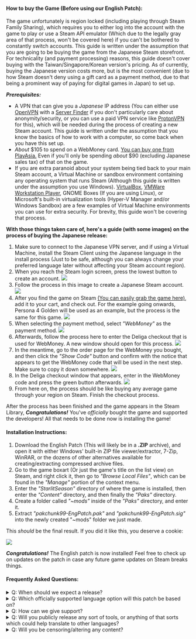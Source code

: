 #### How to buy the Game (Before using our English Patch):

The game unfortunately is region locked (including playing through Steam Family Sharing), which requires you to either log into the account with the game to play or use a Steam API emulator (Which due to the legally gray area of that process, won't be covered here) if you can't be bothered to constantly switch accounts. This guide is written under the assumption that you are going to be buying the game from the Japanese Steam storefront. For technicality (and payment processing) reasons, this guide doesn't cover buying with the Taiwan/Singapore/Korean version's pricing. As of currently, buying the Japanese version costs more, but is the most convenient (due to how Steam doesn't deny using a gift card as a payment method, due to that being a prominent way of paying for digital games in Japan) to set up.

***Prerequisites:***

* A VPN that can give you a *Japanese* IP address (You can either use [OpenVPN](https://openvpn.net/vpn-client/) with a [Server Finder](https://addons.mozilla.org/en-US/firefox/addon/free-openvpn-server-finder/https:/) if you don't particularly care about anonymity/security, or you can use a paid VPN service like [ProtonVPN](https://protonvpn.com/) for this), which will be needed during the process of creating a new Steam account. This guide is written under the assumption that you know the basics of how to work with a computer, so come back when you have this set up.
* *About* $105 to spend on a WebMoney card. [You can buy one from PlayAsia.](https://www.play-asia.com/webmoney-10000-point-card/13/70dw33) Even if you'll only be spending *about* $90 (excluding Japanese sales tax) of that on the game.
* If you are extra paranoid about your system being tied back to your main Steam account, a Virtual Machine or sandbox environment containing any operating system that runs Steam (Although this guide is written under the assumption you use Windows). [VirtualBox](https://www.virtualbox.org/), [VMWare Workstation Player](https://www.vmware.com/products/workstation-player.html), GNOME Boxes (If you are using Linux), or Microsoft's built-in virtualization tools (Hyper-V Manager and/or Windows Sandbox) are a few examples of Virtual Machine environments you can use for extra security. For brevity, this guide won't be covering that process.

**With those things taken care of, here's a guide (with some images) on the process of buying the Japanese release:**

1. Make sure to connect to the Japanese VPN server, and if using a Virtual Machine, install the Steam Client using the Japanese language in the install process (Just to be safe, although you can always change your preferred language later without affecting your Steam account region).
2. When you reach the Steam login screen, press the lowest button to create an account.
   ![](../assets/SteamLoginCreateAccount.png)
3. Follow the process in this image to create a Japanese Steam account.
   ![](../assets/CreateJPSteamAccount.png)
4. After you find the game on Steam [(You can easily grab the game here)](https://store.steampowered.com/app/1046480), add it to your cart, and check out. For the example going onwards, Persona 4 Golden will be used as an example, but the process is the same for this game.
   ![](../assets/Checkout.png)
5. When selecting the payment method, select *"WebMoney"* as the payment method.
   ![](../assets/SelectWebMoney.png)
6. Afterwards, follow the process here to enter the Deliga checkout that is used for WebMoney. A new window should open for this process.
   ![](../assets/EnterDeligaCheckout.png)
7. In the meantime, go to the order page for the WebMoney you bought, and then click the *"Show Code"* button and confirm with the notice that appears to get the WebMoney code that will be used in the next step. Make sure to copy it down somewhere.
   ![](../assets/ShowCodePlayAsia.png)
8. In the Deliga checkout window that appears, enter in the WebMoney code and press the green button afterwards.
   ![](../assets/EnterWebMoneyCode.png)
9. From here on, the process should be like buying any average game through your region on Steam. Finish the checkout process.

After the process has been finished and the game appears in the Steam Library, ***Congratulations!*** You've *officially* bought the game and supported the developers! All that needs to be done now is installing the game!

#### Installation Instructions:

1. Download the English Patch (This will likely be in a **.ZIP** archive), and open it with either Windows' built-in ZIP file viewer/extractor, 7-Zip, WinRAR, or the dozens of other alternatives available for creating/extracting compressed archive files.
2. Go to the game boxart (Or just the game's title on the list view) on Steam, and right click it, then go to *"Browse Local Files"*, which can be found in the *"Manage"* portion of the context menu.
3. Enter the *"StarlitSeason"* directory of where the game is installed, then enter the *"Content"* directory, and then finally the *"Paks"* directory.
4. Create a folder called *"~mods"* inside of the *"Paks"* directory, and enter it.
5. Extract *"pakchunk99-EngPatch.pak"* and *"pakchunk99-EngPatch.sig"* into the newly created "~mods" folder we just made.

This *should* be the final result. If you did it like this, you deserve a cookie:

![](../assets/FolderLayout.png)

***Congratulations!*** The English patch is now installed! Feel free to check up on updates on the patch in case any future game updates on Steam breaks things.

#### Frequently Asked Questions:

<details closed>
  <summary>
  Q: When should we expect a release?
  </summary>
  <ul>
  A: We don't have a definitive answer on that. We're still working on getting the UI translated, and things will be set into high gear once COMMU/Story Mode translation
  begins, and when we can find some more experienced translators to help. We are still working on getting a solid ground foundation for workflow for several things situated,
  and we also need to get the word count locked in place before we can approach anyone regarding contributing. Despite the fact that the game is using Unreal Engine 4, we
  still have some work to do in terms of tool development to help automate the building and testing process. The process of releasing an English fan translation patch that
  is faithful to the source material, while also not being ripe with machine translation or "Keikaku Means Plan" jank could take months or even years. We are simply a team
  that is working on this project in their spare time, with no profit incentive involved.
  The script is pretty long, with 28 idols that have about 12-15 COMMU skits each, plus story content and dialogue from other characters, and this isn't even accounting 
  translating any DLC content that may release.
  TLDR: When it's done.
  </ul>
</details>
<details closed>
  <summary>
  Q: Which officially supported language option will this patch be based on?
  </summary>
  <ul>
  A: The Japanese version.
  </ul>
</details>
<details closed>
  <summary>
  Q: How can we give support?
  </summary>
  <ul>
  A: If you are an experienced translator, and can provide some sort of track record (Whether that's official or unofficial), feel free to hit us up.
     If you want to give us monetary support, we aren't accepting cash donations. However, please consider buying a copy of the game for you and maybe a friend
     (We will have a buying guide up on how to do that soon), and support the official releases and possibly even merchandise. Please support an official
     English release if one ever does happen. We aren't interested in stepping on anyone's toes, legally speaking, and we aren't releasing material that would
     infringe copyright laws. We aren't releasing unmodified game files, cheating utilities, or DLC unlocking tools either.
  </ul>
</details>
<details closed>
  <summary>
  Q: Will you publicly release any sort of tools, or anything of that sorts which could help translate to other languages?
  </summary>
  <ul>
  A: At some point once the patch is finished (and when the tools have been properly stress-tested), we do indeed have plans on publicly releasing internal development
     tools (and their source code), translation spreadsheets, and everything else that isn't publicly available that's needed to build a functional translation patch up
     on a Git repository. For now, these tools will only be available internally to those collaborating, but we do have plans on doing that. It will ideally be under a
     software license similar to the GPL, to ensure that these tools remain open for anyone to look at and to contribute.
  </ul>
</details>
<details closed>
  <summary>
    Q: Will you be censoring/altering any content?
  </summary>
  <ul>
  A: **No.** We feel like we need to make this *abundantly* clear. Transparency is the best way to go about things, especially with a localization project. Especially as of recently, where "localization" has become a bit of a controversial subject and a dirty word in the gaming and anime communities, due to the actions of a very vocal few *(Won't name any examples here, sorry)*. Games are inherently an artistic medium, and we aren't interested in removing or altering any content, for moral (morals tend to be intrinsically different from ethics in nature, as it's usually done for religous reasons) or political reasons that stem from the idea that products should be an "infinite growth" kind of thing that needs to target itself to the absolute lowest common denominator. Being sold as a product isn't an excuse. Books and high-art cinema rarely ever get the negative treatment that video games and other pop culture media (such as anime or manga) do nowadays. There is also the fact that what some people consider "acceptable" is *extremely* subjective, and there's no possibility to please everyone. Fourty year old religious soccermoms with pink buzzcuts, Basketball fans obsessed with drip, and the kinds of people that buy first person shooters are drastically different audiences, and there's no possibility to appease everyone without *massive* compromises or doing nothing at all. This isn't blindlessly taking a side with any religious or political affiliation, and Twitter/ERA/Reddit/Chan users with brainrot from culture war drama nonsense (regardless of religion or political affiliation) being hilariously contrarian in a way where their actions contradict their words doesn't change any of that. We believe that while a certain level of localization is needed to be done to dialogue and other things to make it flow better in a structurally and fundamentally different language (after all, the best kind of localization is an invisible one where translation errors or edits aren't done to a controversial level), we aren't changing anything that would change the context of characters, events, or the sub-cultures that it could have taken creative influence from. We simply want to share our passion and fanfare for games and creative works in a way that's respectful to the source material. We recently did a survey regarding how we should handle certain things, and we have an idea on what kinds of practices we should follow. If you don't like *any* of our creative decisions, *you are free to make your own*, as one would say.
  </ul>
</details>

